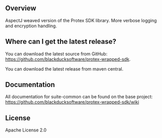 ## Overview ##
AspectJ weaved version of the Protex SDK library.  More verbose logging and encryption handling. 

## Where can I get the latest release? ##
You can download the latest source from GitHub: https://github.com/blackducksoftware/protex-wrapped-sdk. 

You can download the latest release from maven central.

## Documentation ##
All documentation for suite-common can be found on the base project:  https://github.com/blackducksoftware/protex-wrapped-sdk/wiki

## License ##
Apache License 2.0
